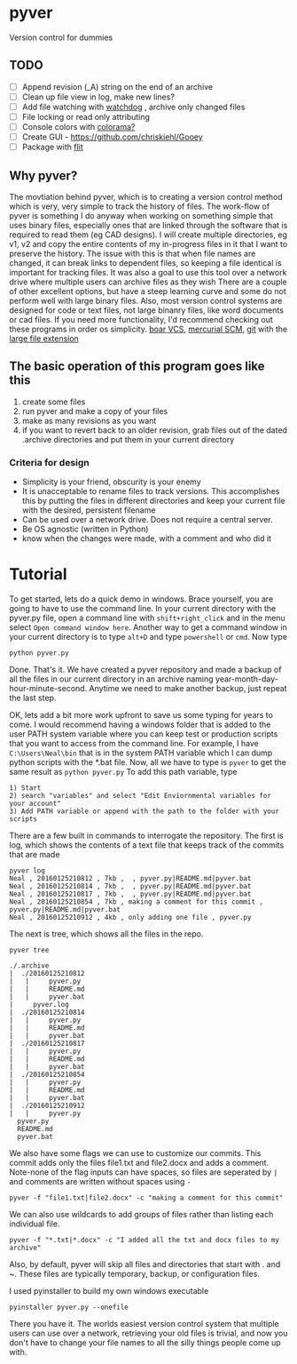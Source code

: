 # pyver 
Version control for dummies

## TODO  
* [ ] Append revision (_A) string on the end of an archive
* [ ] Clean up file view in log, make new lines?
* [ ] Add file watching with [watchdog](https://pypi.python.org/pypi/watchdog) , archive only changed files
* [ ] File locking or read only attributing
* [ ] Console colors with [colorama?](https://pypi.python.org/pypi/colorama)
* [ ] Create GUI - https://github.com/chriskiehl/Gooey
* [ ] Package with [flit](http://flit.readthedocs.io/en/latest/index.html)

## Why pyver?  
The movtiation behind pyver, which is to creating a version control method which is very, very simple to track the history of files. The work-flow of pyver is something I do anyway when working on something simple that uses binary files, especially ones that are linked through the software that is required to read them (eg CAD designs). I will create multiple directories, eg v1, v2 and copy the entire contents of my in-progress files in it that I want to preserve the history. The issue with this is that when file names are changed, it can break links to dependent files, so keeping a file identical is important for tracking files. It was also a goal to use this tool over a network drive where multiple users can archive files as they wish 
There are a couple of other excellent options, but have a steep learning curve and some do not perform well with large binary files. Also, most version control systems are designed for code or text files, not large binanry files, like word documents or cad files. If you need more functionality, I'd recommend checking out these programs in order os simplicity. [boar VCS](https://bitbucket.org/mats_ekberg/boar/wiki/Home), [mercurial SCM](https://www.mercurial-scm.org/), [git](https://git-scm.com/) with the [large file extension](https://git-lfs.github.com/)

## The basic operation of this program goes like this
1) create some files  
2) run pyver and make a copy of your files  
3) make as many revisions as you want  
4) if you want to revert back to an older revision, grab files out of the dated .archive directories and put them in your current directory  

### Criteria for design
* Simplicity is your friend, obscurity is your enemy
* It is unacceptable to rename files to track versions. This accomplishes this by putting the files in different directories and keep your current file with the desired, persistent filename
* Can be used over a network drive. Does not require a central server. 
* Be OS agnostic (written in Python)
* know when the changes were made, with a comment and who did it

# Tutorial
To get started, lets do a quick demo in windows. Brace yourself, you are going to have to use the command line. In your current directory with the pyver.py file, open a command line with ```shift+right_click``` and in the menu select ```Open command window here```. Another way to get a command window in your current directory is to type ```alt+D``` and type ```powershell``` or ```cmd```.
Now type 
```
python pyver.py
```

Done. That's it. We have created a pyver repository and made a backup of all the files in our current directory in an archive naming year-month-day-hour-minute-second. Anytime we need to make another backup, just repeat the last step.

OK, lets add a bit more work upfront to save us some typing for years to come. I would recommend having a windows folder that is added to the user PATH system variable where you can keep test or production scripts that you want to access from the command line. For example, I have ```C:\Users\Neal\bin``` that is in the system PATH variable which I can dump python scripts with the *.bat file. Now, all we have to type is ```pyver``` to get the same result as ```python pyver.py```
To add this path variable, type 

```
1) Start  
2) search "variables" and select "Edit Enviornmental variables for your account"
3) Add PATH variable or append with the path to the folder with your scripts  
```

There are a few built in commands to interrogate the repository. The first is log, which shows the contents of a text file that keeps track of the commits that are made
```
pyver log
Neal , 20160125210812 , 7kb ,  , pyver.py|README.md|pyver.bat
Neal , 20160125210814 , 7kb ,  , pyver.py|README.md|pyver.bat
Neal , 20160125210817 , 7kb ,  , pyver.py|README.md|pyver.bat
Neal , 20160125210854 , 7kb , making a comment for this commit , pyver.py|README.md|pyver.bat
Neal , 20160125210912 , 4kb , only adding one file , pyver.py
```

The next is tree, which shows all the files in the repo.
```
pyver tree

./.archive 
|  ./20160125210812 
|   |     pyver.py  
|   |     README.md  
|   |     pyver.bat  
|     pyver.log  
|  ./20160125210814 
|   |     pyver.py  
|   |     README.md  
|   |     pyver.bat  
|  ./20160125210817 
|   |     pyver.py  
|   |     README.md  
|   |     pyver.bat  
|  ./20160125210854 
|   |     pyver.py  
|   |     README.md  
|   |     pyver.bat  
|  ./20160125210912 
|   |     pyver.py  
  pyver.py  
  README.md  
  pyver.bat  
```


We also have some flags we can use to customize our commits. This commit adds only the files file1.txt and file2.docx and adds a comment. Note-none of the flag inputs can have spaces, so files are seperated by ```|``` and comments are written without spaces using ```-```

```
pyver -f "file1.txt|file2.docx" -c "making a comment for this commit"
```

We can also use wildcards to add groups of files rather than listing each individual file. 
```
pyver -f "*.txt|*.docx" -c "I added all the txt and docx files to my archive"
```

Also, by default, pyver will skip all files and directories that start with . and ~. These files are typically temporary, backup, or configuration files.

I used pyinstaller to build my own windows executable
```
pyinstaller pyver.py --onefile
```

There you have it. The worlds easiest version control system that multiple users can use over a network, retrieving your old files is trivial, and now you don't have to change your file names to all the silly things people come up with.
